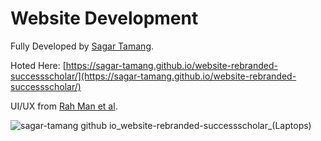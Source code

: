 # Website Development
Fully Developed by [Sagar Tamang](https://github.com/SAGAR-TAMANG).

Hoted Here: [https://sagar-tamang.github.io/website-rebranded-successscholar/](https://sagar-tamang.github.io/website-rebranded-successscholar/)

UI/UX from [Rah Man et al](https://www.behance.net/gallery/182548403/Cryptocurrency-Website-Design?tracking_source=search_projects|consultancy+website).

![sagar-tamang github io_website-rebranded-successscholar_(Laptops)](https://github.com/SAGAR-TAMANG/website-rebranded-successscholar/assets/100279896/90e3c16a-57d6-4f19-9eb3-8b83ab2e93c4)
